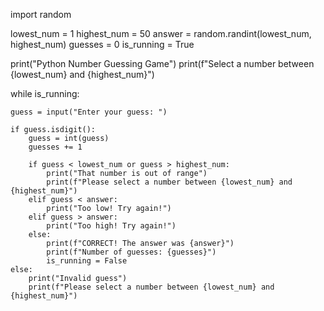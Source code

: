 import random

lowest_num = 1
highest_num = 50
answer = random.randint(lowest_num, highest_num)
guesses = 0
is_running = True

print("Python Number Guessing Game")
print(f"Select a number between {lowest_num} and {highest_num}")

while is_running:

    guess = input("Enter your guess: ")

    if guess.isdigit():
        guess = int(guess)
        guesses += 1

        if guess < lowest_num or guess > highest_num:
            print("That number is out of range")
            print(f"Please select a number between {lowest_num} and {highest_num}")
        elif guess < answer:
            print("Too low! Try again!")
        elif guess > answer:
            print("Too high! Try again!")
        else:
            print(f"CORRECT! The answer was {answer}")
            print(f"Number of guesses: {guesses}")
            is_running = False
    else:
        print("Invalid guess")
        print(f"Please select a number between {lowest_num} and {highest_num}")
